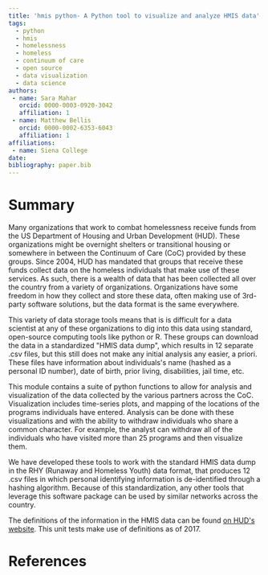 ```yaml
---
title: 'hmis python- A Python tool to visualize and analyze HMIS data'
tags:
  - python
  - hmis
  - homelessness
  - homeless
  - continuum of care
  - open source
  - data visualization
  - data science
authors:
 - name: Sara Mahar
   orcid: 0000-0003-0920-3042
   affiliation: 1
 - name: Matthew Bellis
   orcid: 0000-0002-6353-6043
   affiliation: 1
affiliations:
 - name: Siena College 
date: 
bibliography: paper.bib
---
```



# Summary

Many organizations that work to combat homelessness receive funds from the US Department of Housing and Urban Development (HUD). 
These organizations might be overnight shelters or transitional housing or somewhere in between the Continuum of Care (CoC) provided by these groups. 
Since 2004, HUD has mandated that groups that receive these funds collect data on the homeless individuals that make use of these services. 
As such, there is a wealth of data that has been collected all over the country from a variety of organizations. 
Organizations have some freedom in how they collect and store these data, often making use of 3rd-party software solutions, 
but the data format is the same everywhere. 

This variety of data storage tools means that is is difficult for a data scientist at any of these organizations to dig into this data using standard, open-source computing tools like python or R. 
These groups can download the data in a standardized "HMIS data dump", which results in 12 separate .csv files, but this still does not make any initial analysis any easier, a priori. These files have information about individuals's name (hashed as a personal ID number), date of birth, prior living, disabilities, jail time, etc.

This module contains a suite of python functions to allow for analysis and visualization of the data collected by the various partners across the CoC. Visualization includes time-series plots, and mapping of the locations of the programs individuals have entered. Analysis can be done with these visualizations and with the ability to withdraw individuals who share a common character. For example, the analyst can withdraw all of the individuals who have visited more than 25 programs and then visualize them. 

We have developed these tools to work with the standard HMIS data dump in the RHY (Runaway and Homeless Youth) data format, that produces 12 .csv files in which personal identifying information is de-identified through a hashing algorithm. 
Because of this standardization, any other tools that leverage this software package can be used by similar networks across the country.

The definitions of the information in the HMIS data can be found [on HUD's website](https://www.hudexchange.info/programs/hmis/). This unit tests make use of definitions as of 2017. 


# References
